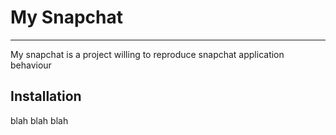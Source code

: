 # My Snapchat
---

My snapchat is a project willing to reproduce snapchat application behaviour

## Installation

blah blah blah
